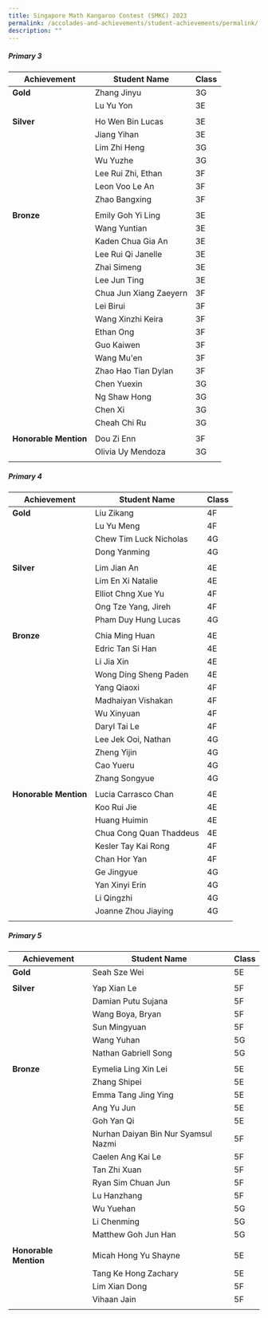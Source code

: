 ```yaml
---
title: Singapore Math Kangaroo Contest (SMKC) 2023
permalink: /accolades-and-achievements/student-achievements/permalink/
description: ""
---
```

##### Primary 3
| Achievement | Student Name | Class |
| -------- | -------- | -------- |
| **Gold**     | Zhang Jinyu     | 3G     |
|      | Lu Yu Yon     | 3E     |
|      |      |      |
| **Silver**     | Ho Wen Bin Lucas     | 3E     |
|      | Jiang Yihan     | 3E     |
|      | Lim Zhi Heng     | 3G     |
|      | Wu Yuzhe     | 3G     |
|      | Lee Rui Zhi, Ethan     | 3F     |
|      | Leon Voo Le An     | 3F     |
|      | Zhao Bangxing     | 3F     |
|      |      |      |
| **Bronze**     | Emily Goh Yi Ling     | 3E     |
|      | Wang Yuntian     | 3E     |
|      | Kaden Chua Gia An     | 3E     |
|      | Lee Rui Qi Janelle     | 3E     |
|      | Zhai Simeng     | 3E     |
|      | Lee Jun Ting     | 3E     |
|      | Chua Jun Xiang Zaeyern     | 3F     |
|      | Lei Birui     | 3F     |
|      | Wang Xinzhi Keira     | 3F     |
|      | Ethan Ong     | 3F     |
|      | Guo Kaiwen     | 3F     |
|      | Wang Mu'en     | 3F     |
|      | Zhao Hao Tian Dylan     | 3F     |
|      | Chen Yuexin     | 3G     |
|      | Ng Shaw Hong     | 3G     |
|      | Chen Xi     | 3G     |
|      | Cheah Chi Ru     | 3G     |
|      |      |      |
| **Honorable Mention**     | Dou Zi Enn     | 3F     |
|      | Olivia Uy Mendoza     | 3G     |
|      |      |      |

##### Primary 4
| Achievement | Student Name | Class |
| -------- | -------- | -------- |
| **Gold**     | Liu Zikang     | 4F     |
|      | Lu Yu Meng     | 4F     |
|      | Chew Tim Luck Nicholas     | 4G     |
|      | Dong Yanming     | 4G     |
|      |      |      |
| **Silver**     | Lim Jian An     | 4E     |
|      | Lim En Xi Natalie     | 4E     |
|      | Elliot Chng Xue Yu     | 4F     |
|      | Ong Tze Yang, Jireh     | 4F     |
|      | Pham Duy Hung Lucas     | 4G     |
|      |      |      |
| **Bronze**     | Chia Ming Huan     | 4E     |
|      | Edric Tan Si Han     | 4E     |
|      | Li Jia Xin     | 4E     |
|      | Wong Ding Sheng Paden     | 4E     |
|      | Yang Qiaoxi     | 4F     |
|      | Madhaiyan Vishakan     | 4F     |
|      | Wu Xinyuan     | 4F     |
|      | Daryl Tai Le     | 4F     |
|      | Lee Jek Ooi, Nathan     | 4G     |
|      | Zheng Yijin     | 4G     |
|      | Cao Yueru     | 4G     |
|      | Zhang Songyue     | 4G     |
|      |      |      |
| **Honorable Mention**     | Lucia Carrasco Chan     | 4E     |
|      | Koo Rui Jie     | 4E     |
|      | Huang Huimin     | 4E     |
|      | Chua Cong Quan Thaddeus     | 4E     |
|      | Kesler Tay Kai Rong     | 4F     |
|      | Chan Hor Yan     | 4F     |
|      | Ge Jingyue     | 4G     |
|      | Yan Xinyi Erin     | 4G     |
|      | Li Qingzhi     | 4G     |
|      | Joanne Zhou Jiaying     | 4G     |
|      |      |      |

##### Primary 5
| Achievement | Student Name | Class |
| -------- | -------- | -------- |
| **Gold**     | Seah Sze Wei     | 5E     |
|      |      |      |
| **Silver**     | Yap Xian Le     | 5F     |
|      | Damian Putu Sujana     | 5F     |
|      | Wang Boya, Bryan     | 5F     |
|      | Sun Mingyuan     | 5F     |
|      | Wang Yuhan     | 5G     |
|      | Nathan Gabriell Song     | 5G     |
|      |      |      |
| **Bronze**     | Eymelia Ling Xin Lei     | 5E     |
|      | Zhang Shipei     | 5E     |
|      | Emma Tang Jing Ying     | 5E     |
|      | Ang Yu Jun     | 5E     |
|      | Goh Yan Qi     | 5E     |
|      | Nurhan Daiyan Bin Nur Syamsul Nazmi     | 5F     |
|      | Caelen Ang Kai Le     | 5F     |
|      | Tan Zhi Xuan     | 5F     |
|      | Ryan Sim Chuan Jun     | 5F     |
|      | Lu Hanzhang     | 5F     |
|      | Wu Yuehan     | 5G     |
|      | Li Chenming     | 5G     |
|      | Matthew Goh Jun Han     | 5G     |
|      |      |      |
| **Honorable Mention**     | Micah Hong Yu Shayne     | 5E     |
|      | Tang Ke Hong Zachary     | 5E     |
|      | Lim Xian Dong     | 5F     |
|      | Vihaan Jain     | 5F     |
|      |      |      |